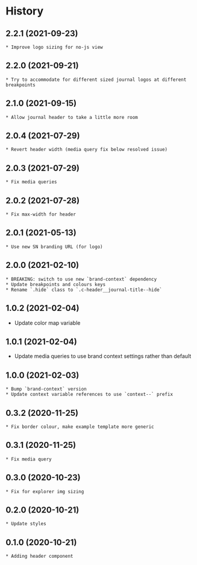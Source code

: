 # History

## 2.2.1 (2021-09-23)
    * Improve logo sizing for no-js view

## 2.2.0 (2021-09-21)
    * Try to accommodate for different sized journal logos at different breakpoints

## 2.1.0 (2021-09-15)
    * Allow journal header to take a little more room

## 2.0.4 (2021-07-29)
    * Revert header width (media query fix below resolved issue)

## 2.0.3 (2021-07-29)
    * Fix media queries

## 2.0.2 (2021-07-28)
    * Fix max-width for header

## 2.0.1 (2021-05-13)
    * Use new SN branding URL (for logo)

## 2.0.0 (2021-02-10)
    * BREAKING: switch to use new `brand-context` dependency
    * Update breakpoints and colours keys
    * Rename `.hide` class to `.c-header__journal-title--hide`

## 1.0.2 (2021-02-04)
   * Update color map variable

## 1.0.1 (2021-02-04)
   * Update media queries to use brand context settings rather than default

## 1.0.0 (2021-02-03)
    * Bump `brand-context` version
    * Update context variable references to use `context--` prefix

## 0.3.2 (2020-11-25)
	* Fix border colour, make example template more generic

## 0.3.1 (2020-11-25)
	* Fix media query

## 0.3.0 (2020-10-23)
	* Fix for explorer img sizing

## 0.2.0 (2020-10-21)
	* Update styles

## 0.1.0 (2020-10-21)
	* Adding header component
